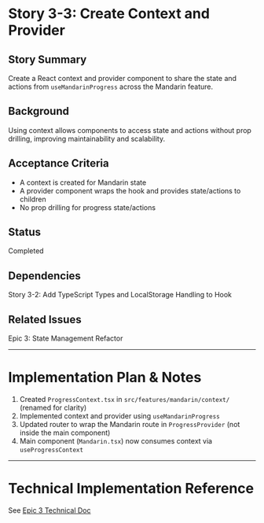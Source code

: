 # Story 3-3: Create Context and Provider

## Story Summary

Create a React context and provider component to share the state and actions from `useMandarinProgress` across the Mandarin feature.

## Background

Using context allows components to access state and actions without prop drilling, improving maintainability and scalability.

## Acceptance Criteria

- A context is created for Mandarin state
- A provider component wraps the hook and provides state/actions to children
- No prop drilling for progress state/actions

## Status

Completed

## Dependencies

Story 3-2: Add TypeScript Types and LocalStorage Handling to Hook

## Related Issues

Epic 3: State Management Refactor

---

# Implementation Plan & Notes

1. Created `ProgressContext.tsx` in `src/features/mandarin/context/` (renamed for clarity)
2. Implemented context and provider using `useMandarinProgress`
3. Updated router to wrap the Mandarin route in `ProgressProvider` (not inside the main component)
4. Main component (`Mandarin.tsx`) now consumes context via `useProgressContext`

---

# Technical Implementation Reference

See [Epic 3 Technical Doc](./README.md)
